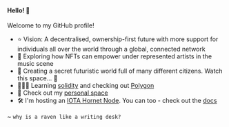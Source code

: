 #### Hello! 👋

Welcome to my GitHub profile! 

- ⭐️ Vision: A decentralised, ownership-first future with more support for individuals all over the world through a global, connected network
- 🎵 Exploring how NFTs can empower under represented artists in the music scene
- 👻 Creating a secret futuristic world full of many different citizens. Watch this space... 🤫
- 🙋🏽‍♂️ Learning [solidity](http://solidity.com/) and checking out [Polygon](https://polygon.technology/)
- 💬 Check out my [personal space](https://henry-pye.co.uk)
- 🛠 I'm hosting an [IOTA Hornet Node](https://wiki.iota.org/hornet/welcome). You can too - check out the [docs](https://wiki.iota.org/hornet/getting_started)

~ `why is a raven like a writing desk?`
